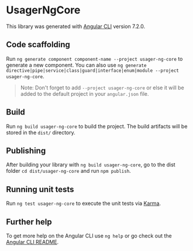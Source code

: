 # UsagerNgCore

This library was generated with [Angular CLI](https://github.com/angular/angular-cli) version 7.2.0.

## Code scaffolding

Run `ng generate component component-name --project usager-ng-core` to generate a new component. You can also use `ng generate directive|pipe|service|class|guard|interface|enum|module --project usager-ng-core`.
> Note: Don't forget to add `--project usager-ng-core` or else it will be added to the default project in your `angular.json` file. 

## Build

Run `ng build usager-ng-core` to build the project. The build artifacts will be stored in the `dist/` directory.

## Publishing

After building your library with `ng build usager-ng-core`, go to the dist folder `cd dist/usager-ng-core` and run `npm publish`.

## Running unit tests

Run `ng test usager-ng-core` to execute the unit tests via [Karma](https://karma-runner.github.io).

## Further help

To get more help on the Angular CLI use `ng help` or go check out the [Angular CLI README](https://github.com/angular/angular-cli/blob/master/README.md).
